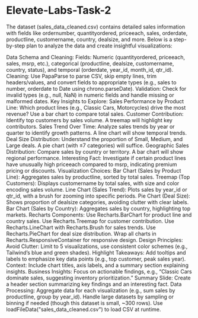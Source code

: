# Elevate-Labs-Task-2

The dataset (sales_data_cleaned.csv) contains detailed sales information with fields like ordernumber, quantityordered, priceeach, sales, orderdate, productline, customername, country, dealsize, and more. Below is a step-by-step plan to analyze the data and create insightful visualizations:

Data Schema and Cleaning:
Fields: Numeric (quantityordered, priceeach, sales, msrp, etc.), categorical (productline, dealsize, customername, country, status), and temporal (orderdate, year_id, month_id, qtr_id).
Cleaning: Use PapaParse to parse CSV, skip empty lines, trim headers/values, and convert fields to appropriate types (e.g., sales to number, orderdate to Date using chrono.parseDate).
Validation: Check for invalid types (e.g., null, NaN) in numeric fields and handle missing or malformed dates.
Key Insights to Explore:
Sales Performance by Product Line: Which product lines (e.g., Classic Cars, Motorcycles) drive the most revenue? Use a bar chart to compare total sales.
Customer Contribution: Identify top customers by sales volume. A treemap will highlight key contributors.
Sales Trend Over Time: Analyze sales trends by year or quarter to identify growth patterns. A line chart will show temporal trends.
Deal Size Distribution: Understand the proportion of Small, Medium, and Large deals. A pie chart (with ≤7 categories) will suffice.
Geographic Sales Distribution: Compare sales by country or territory. A bar chart will show regional performance.
Interesting Fact: Investigate if certain product lines have unusually high priceeach compared to msrp, indicating premium pricing or discounts.
Visualization Choices:
Bar Chart (Sales by Product Line): Aggregates sales by productline, sorted by total sales.
Treemap (Top Customers): Displays customername by total sales, with size and color encoding sales volume.
Line Chart (Sales Trend): Plots sales by year_id or qtr_id, with a brush for zooming into specific periods.
Pie Chart (Deal Size): Shows proportion of dealsize categories, avoiding clutter with clear labels.
Bar Chart (Sales by Country): Aggregates sales by country, highlighting top markets.
Recharts Components:
Use Recharts.BarChart for product line and country sales.
Use Recharts.Treemap for customer contribution.
Use Recharts.LineChart with Recharts.Brush for sales trends.
Use Recharts.PieChart for deal size distribution.
Wrap all charts in Recharts.ResponsiveContainer for responsive design.
Design Principles:
Avoid Clutter: Limit to 5 visualizations, use consistent color schemes (e.g., Tailwind’s blue and green shades).
Highlight Takeaways: Add tooltips and labels to emphasize key data points (e.g., top customer, peak sales year).
Context: Include chart titles, axis labels, and a summary section explaining insights.
Business Insights: Focus on actionable findings, e.g., “Classic Cars dominate sales, suggesting inventory prioritization.”
Summary Slide: Create a header section summarizing key findings and an interesting fact.
Data Processing:
Aggregate data for each visualization (e.g., sum sales by productline, group by year_id).
Handle large datasets by sampling or binning if needed (though this dataset is small, ~300 rows).
Use loadFileData("sales_data_cleaned.csv") to load CSV at runtime.
